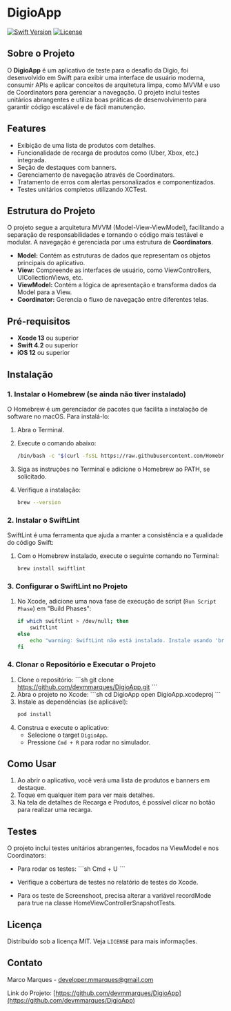 # DigioApp

[![Swift Version](https://img.shields.io/badge/Swift-5.5-orange.svg)](https://swift.org) [![License](https://img.shields.io/badge/license-MIT-blue.svg)](https://opensource.org/licenses/MIT)

## Sobre o Projeto

O **DigioApp** é um aplicativo de teste para o desafio da Digio, foi desenvolvido em Swift para exibir uma interface de usuário moderna, consumir APIs e aplicar conceitos de arquitetura limpa, como MVVM e uso de Coordinators para gerenciar a navegação. O projeto inclui testes unitários abrangentes e utiliza boas práticas de desenvolvimento para garantir código escalável e de fácil manutenção. 

## Features

- Exibição de uma lista de produtos com detalhes.
- Funcionalidade de recarga de produtos como (Uber, Xbox, etc.) integrada.
- Seção de destaques com banners.
- Gerenciamento de navegação através de Coordinators.
- Tratamento de erros com alertas personalizados e componentizados.
- Testes unitários completos utilizando XCTest.

## Estrutura do Projeto

O projeto segue a arquitetura MVVM (Model-View-ViewModel), facilitando a separação de responsabilidades e tornando o código mais testável e modular. A navegação é gerenciada por uma estrutura de **Coordinators**.

- **Model:** Contém as estruturas de dados que representam os objetos principais do aplicativo.
- **View:** Compreende as interfaces de usuário, como ViewControllers, UICollectionViews, etc.
- **ViewModel:** Contém a lógica de apresentação e transforma dados da Model para a View.
- **Coordinator:** Gerencia o fluxo de navegação entre diferentes telas.

## Pré-requisitos

- **Xcode 13** ou superior
- **Swift 4.2** ou superior
- **iOS 12** ou superior

## Instalação

### 1. Instalar o Homebrew (se ainda não tiver instalado)

O Homebrew é um gerenciador de pacotes que facilita a instalação de software no macOS. Para instalá-lo:

1. Abra o Terminal.
2. Execute o comando abaixo:

   ```sh
   /bin/bash -c "$(curl -fsSL https://raw.githubusercontent.com/Homebrew/install/HEAD/install.sh)"
   ```

3. Siga as instruções no Terminal e adicione o Homebrew ao PATH, se solicitado.

4. Verifique a instalação:

   ```sh
   brew --version
   ```

### 2. Instalar o SwiftLint

SwiftLint é uma ferramenta que ajuda a manter a consistência e a qualidade do código Swift:

1. Com o Homebrew instalado, execute o seguinte comando no Terminal:

   ```sh
   brew install swiftlint
   ```

### 3. Configurar o SwiftLint no Projeto

1. No Xcode, adicione uma nova fase de execução de script (`Run Script Phase`) em "Build Phases":
   
   ```sh
   if which swiftlint > /dev/null; then
       swiftlint
   else
       echo "warning: SwiftLint não está instalado. Instale usando 'brew install swiftlint'"
   fi
   ```

### 4. Clonar o Repositório e Executar o Projeto

1. Clone o repositório:
   \`\`\`sh
   git clone https://github.com/devmmarques/DigioApp.git
   \`\`\`
2. Abra o projeto no Xcode:
   \`\`\`sh
   cd DigioApp
   open DigioApp.xcodeproj
   \`\`\`
3. Instale as dependências (se aplicável):
   ```sh
   pod install
   ```
4. Construa e execute o aplicativo:
   - Selecione o target `DigioApp`.
   - Pressione `Cmd + R` para rodar no simulador.


## Como Usar

1. Ao abrir o aplicativo, você verá uma lista de produtos e banners em destaque.
2. Toque em qualquer item para ver mais detalhes.
3. Na tela de detalhes de Recarga e Produtos, é possível clicar no botão para realizar uma recarga.


## Testes

O projeto inclui testes unitários abrangentes, focados na ViewModel e nos Coordinators:

- Para rodar os testes:
  \`\`\`sh
  Cmd + U
  \`\`\`
- Verifique a cobertura de testes no relatório de testes do Xcode.

- Para os teste de Screenshoot, precisa alterar a variável recordMode para true na classe HomeViewControllerSnapshotTests.

## Licença

Distribuído sob a licença MIT. Veja `LICENSE` para mais informações.

## Contato

Marco Marques - [developer.mmarques@gmail.com](mailto:developer.mmarques@gmail.com)

Link do Projeto: [https://github.com/devmmarques/DigioApp](https://github.com/devmmarques/DigioApp)
